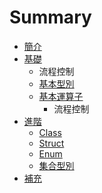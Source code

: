 # Summary

* [簡介](README.md)
* [基礎](Basic/README.md)
   * 流程控制
   * [基本型別](Basic/Types.md)
   * [基本運算子](Basic/Operators.md)
       * 流程控制
* [進階](Advanced/README.md)
   * [Class](Advanced/Class.md)
   * [Struct](Advanced/Struct.md)
   * [Enum](Advanced/Enum.md)
   * [集合型別](Advanced/CollectionTypes.md)
* [補充](Supplements.md)

